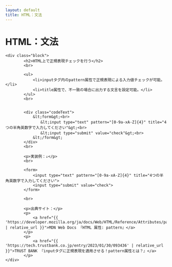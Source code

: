 ```yaml
---
layout: default
title: HTML：文法
---
```

<body>
    <div class="block">
        <h1>HTML：文法</h1>
    </div>
    
    <div class="block">
            <h2>HTML上で正規表現チェックを行う</h2>
            <br>

            <ul>
                <li>inputタグ内のpattern属性で正規表現による入力値チェックが可能。</li>
                <li>title属性で、不一致の場合に出力する文言を設定可能。</li>
            </ul>
            <br>


            <div class="codeText">
                &lt;form&gt;<br>
                　　&lt;input type="text" pattern="[0-9a-xA-Z]{4}" title="4つの半角英数字で入力してください"&gt;<br>
                　　&lt;input type="submit" value="check"&gt;<br>
                &lt;/form&gt;
            </div>
            <br>

            <p>実装例：↓</p>
            <br>

            <form>
                <input type="text" pattern="[0-9a-xA-Z]{4}" title="4つの半角英数字で入力してください">
                <input type="submit" value="check">
            </form>

            <br>

            <p>出典サイト：</p>
            <p>
                <a href="{{ 'https://developer.mozilla.org/ja/docs/Web/HTML/Reference/Attributes/pattern' | relative_url }}">MDN Web Docs 『HTML 属性: pattern』</a>
            </p>
            <p>
                <a href="{{ 'https://tech.trustbank.co.jp/entry/2023/01/30/093436' | relative_url }}">TRUST BANK 『inputタグに正規表現を適用させる！pattern属性とは？』</a>
            </p>
    </div>


</body>